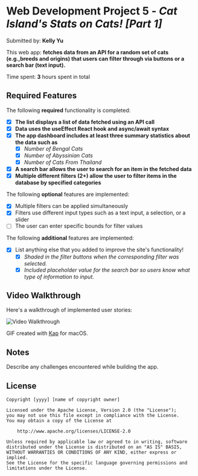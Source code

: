 # Web Development Project 5 - *Cat Island's Stats on Cats! [Part 1]*

Submitted by: **Kelly Yu**

This web app: **fetches data from an API for a random set of cats (e.g.,breeds and origins) that users can filter through via buttons or a search bar (text input).**

Time spent: **3** hours spent in total

## Required Features

The following **required** functionality is completed:

- [x] **The list displays a list of data fetched using an API call**
- [x] **Data uses the useEffect React hook and async/await syntax**
- [x] **The app dashboard includes at least three summary statistics about the data such as**
  - [x] *Number of Bengal Cats*
  - [x] *Number of Abyssinian Cats*
  - [x] *Number of Cats From Thailand*
- [x] **A search bar allows the user to search for an item in the fetched data**
- [x] **Multiple different filters (2+) allow the user to filter items in the database by specified categories**

The following **optional** features are implemented:

- [x] Multiple filters can be applied simultaneously
- [x] Filters use different input types such as a text input, a selection, or a slider
- [ ] The user can enter specific bounds for filter values

The following **additional** features are implemented:

* [x] List anything else that you added to improve the site's functionality!
  - [x] *Shaded in the filter buttons when the corresponding filter was selected.*
  - [x] *Included placeholder value for the search bar so users know what type of information to input.*

## Video Walkthrough

Here's a walkthrough of implemented user stories:

<img src='https://github.com/kellyy8/WEB102-Projects/blob/main/Project5/P5.gif' title='Video Walkthrough' width='' alt='Video Walkthrough' />

GIF created with [Kap](https://getkap.co/) for macOS.

## Notes

Describe any challenges encountered while building the app.

## License

    Copyright [yyyy] [name of copyright owner]

    Licensed under the Apache License, Version 2.0 (the "License");
    you may not use this file except in compliance with the License.
    You may obtain a copy of the License at

        http://www.apache.org/licenses/LICENSE-2.0

    Unless required by applicable law or agreed to in writing, software
    distributed under the License is distributed on an "AS IS" BASIS,
    WITHOUT WARRANTIES OR CONDITIONS OF ANY KIND, either express or implied.
    See the License for the specific language governing permissions and
    limitations under the License.